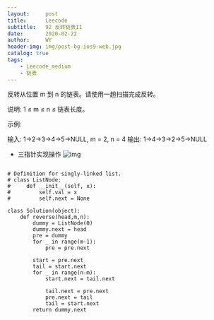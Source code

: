 ```yaml
---
layout:     post
title:      Leecode
subtitle:   92 反转链表II
date:       2020-02-22
author:     WY
header-img: img/post-bg-ios9-web.jpg
catalog: true
tags:
    - Leecode_medium
    - 链表
---
```


反转从位置 m 到 n 的链表。请使用一趟扫描完成反转。

说明:
1 ≤ m ≤ n ≤ 链表长度。

示例:

输入: 1->2->3->4->5->NULL, m = 2, n = 4
输出: 1->4->3->2->5->NULL

- 三指针实现操作
![img](https://raw.githubusercontent.com/ywangeq/ywangeq.github.io/master/img/Leetcode-92-1.jpg)

```

# Definition for singly-linked list.
# class ListNode:
#     def __init__(self, x):
#         self.val = x
#         self.next = None

class Solution(object):
    def reverse(head,m,n):
        dummy = ListNode(0)
        dummy.next = head
        pre = dummy 
        for _ in range(m-1):
            pre = pre.next

        start = pre.next
        tail = start.next
        for _ in range(n-m):
            start.next = tail.next

            tail.next = pre.next
            pre.next = tail
            tail = start.next
        return dummy.next
```